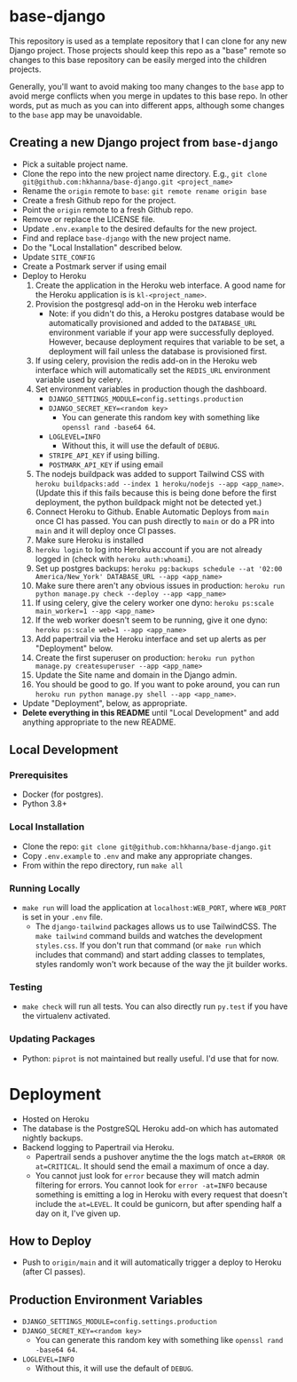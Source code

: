 # base-django

This repository is used as a template repository that I can clone for any new Django project. Those projects should keep this repo as a "base" remote so changes to this base repository can be easily merged into the children projects.

Generally, you'll want to avoid making too many changes to the `base` app to avoid merge conflicts when you merge in updates to this base repo. In other words, put as much as you can into different apps, although some changes to the `base` app may be unavoidable.

## Creating a new Django project from `base-django`

- Pick a suitable project name.
- Clone the repo into the new project name directory. E.g., `git clone git@github.com:hkhanna/base-django.git <project_name>`
- Rename the `origin` remote to `base`: `git remote rename origin base`
- Create a fresh Github repo for the project.
- Point the `origin` remote to a fresh Github repo.
- Remove or replace the LICENSE file.
- Update `.env.example` to the desired defaults for the new project.
- Find and replace `base-django` with the new project name.
- Do the "Local Installation" described below.
- Update `SITE_CONFIG`
- Create a Postmark server if using email
- Deploy to Heroku
  1. Create the application in the Heroku web interface. A good name for the Heroku application is is `kl-<project_name>`.
  1. Provision the postgresql add-on in the Heroku web interface
     - Note: if you didn't do this, a Heroku postgres database would be automatically provisioned and added to the `DATABASE_URL` environment variable if your app were successfully deployed. However, because deployment requires that variable to be set, a deployment will fail unless the database is provisioned first.
  1. If using celery, provision the redis add-on in the Heroku web interface which will automatically set the `REDIS_URL` environment variable used by celery.
  1. Set environment variables in production though the dashboard.
     - `DJANGO_SETTINGS_MODULE=config.settings.production`
     - `DJANGO_SECRET_KEY=<random key>`
       - You can generate this random key with something like `openssl rand -base64 64`.
     - `LOGLEVEL=INFO`
       - Without this, it will use the default of `DEBUG`.
     - `STRIPE_API_KEY` if using billing.
     - `POSTMARK_API_KEY` if using email
  1. The nodejs buildpack was added to support Tailwind CSS with `heroku buildpacks:add --index 1 heroku/nodejs --app <app_name>`. (Update this if this fails because this is being done before the first deployment, the python buildpack might not be detected yet.)
  1. Connect Heroku to Github. Enable Automatic Deploys from `main` once CI has passed. You can push directly to `main` or do a PR into `main` and it will deploy once CI passes.
  1. Make sure Heroku is installed
  1. `heroku login` to log into Heroku account if you are not already logged in (check with `heroku auth:whoami`).
  1. Set up postgres backups: `heroku pg:backups schedule --at '02:00 America/New_York' DATABASE_URL --app <app_name>`
  1. Make sure there aren't any obvious issues in production: `heroku run python manage.py check --deploy --app <app_name>`
  1. If using celery, give the celery worker one dyno: `heroku ps:scale main_worker=1 --app <app_name>`
  1. If the web worker doesn't seem to be running, give it one dyno: `heroku ps:scale web=1 --app <app_name>`
  1. Add papertrail via the Heroku interface and set up alerts as per "Deployment" below.
  1. Create the first superuser on production: `heroku run python manage.py createsuperuser --app <app_name>`
  1. Update the Site name and domain in the Django admin.
  1. You should be good to go. If you want to poke around, you can run `heroku run python manage.py shell --app <app_name>`.
- Update "Deployment", below, as appropriate.
- **Delete everything in this README** until "Local Development" and add anything appropriate to the new README.

## Local Development

### Prerequisites

- Docker (for postgres).
- Python 3.8+

### Local Installation

- Clone the repo: `git clone git@github.com:hkhanna/base-django.git`
- Copy `.env.example` to `.env` and make any appropriate changes.
- From within the repo directory, run `make all`

### Running Locally

- `make run` will load the application at `localhost:WEB_PORT`, where `WEB_PORT` is set in your `.env` file.
  - The `django-tailwind` packages allows us to use TailwindCSS. The `make tailwind` command builds and watches the development `styles.css`. If you don't run that command (or `make run` which includes that command) and start adding classes to templates, styles randomly won't work because of the way the jit builder works.

### Testing

- `make check` will run all tests. You can also directly run `py.test` if you have the virtualenv activated.

### Updating Packages

- Python: `piprot` is not maintained but really useful. I'd use that for now.

# Deployment

- Hosted on Heroku
- The database is the PostgreSQL Heroku add-on which has automated nightly backups.
- Backend logging to Papertrail via Heroku.
  - Papertrail sends a pushover anytime the the logs match `at=ERROR OR at=CRITICAL`. It should send the email a maximum of once a day.
  - You cannot just look for `error` because they will match admin filtering for errors. You cannot look for `error -at=INFO` because something is emitting a log in Heroku with every request that doesn't include the `at=LEVEL`. It could be gunicorn, but after spending half a day on it, I've given up.

## How to Deploy

- Push to `origin/main` and it will automatically trigger a deploy to Heroku (after CI passes).

## Production Environment Variables

- `DJANGO_SETTINGS_MODULE=config.settings.production`
- `DJANGO_SECRET_KEY=<random key>`
  - You can generate this random key with something like `openssl rand -base64 64`.
- `LOGLEVEL=INFO`
  - Without this, it will use the default of `DEBUG`.
